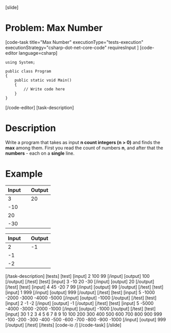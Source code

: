 [slide]
# Problem: Max Number
[code-task title="Max Number" executionType="tests-execution" executionStrategy="csharp-dot-net-core-code" requiresInput ]
[code-editor language=csharp]
```
using System;

public class Program
{
    public static void Main()
    {
        // Write code here
    }
}
```
[/code-editor]
[task-description]
# Description

Write a program that takes as input **n count integers (n > 0)** and finds the **max** among them. First you read the count of numbers **n**, and after that the **numbers** - each on a **single** line.

# Example

| **Input** | | **Output** |
| --- | --- | --- |
| 3 | | 20 | 
| -10 | | | | 
| 20 | | |
| -30  | | |

| **Input** | | **Output** |
| --- | --- | --- |
| 2 | | -1 |
| -1 | | |
| -2 | | |
[/task-description]
[tests]
[test]
[input]
2
100
99
[/input]
[output]
100
[/output]
[/test]
[test]
[input]
3
-10
20
-30
[/input]
[output]
20
[/output]
[/test]
[test]
[input]
4
45
-20
7
99
[/input]
[output]
99
[/output]
[/test]
[test]
[input]
1
999
[/input]
[output]
999
[/output]
[/test]
[test]
[input]
5
-1000
-2000
-3000
-4000
-5000
[/input]
[output]
-1000
[/output]
[/test]
[test]
[input]
2
-1
-2
[/input]
[output]
-1
[/output]
[/test]
[test]
[input]
5
-5000
-4000
-3000
-2000
-1000
[/input]
[output]
-1000
[/output]
[/test]
[test]
[input]
30
1
2
3
4
5
6
7
8
9
10
100
200
300
400
500
600
700
800
900
999
-100
-200
-300
-400
-500
-600
-700
-800
-900
-1000
[/input]
[output]
999
[/output]
[/test]
[/tests]
[code-io /]
[/code-task]
[/slide]